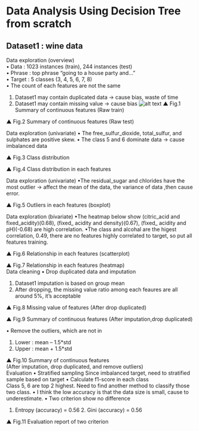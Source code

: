 # Data Analysis Using Decision Tree from scratch
## Dataset1 : wine data 
Data exploration (overview) <br />
  •	Data : 1023 instances (train), 244 instances (test) <br />
  •	Phrase : top phrase “going to a house party and…” <br />
  •	Target : 5 classes (3, 4, 5, 6, 7, 8) <br />
  •	The count of each features are not the same <br />
  1.	Dataset1 may contain duplicated data → cause bias, waste of time 
  2.	Dataset1 may contain missing value   → cause bias 
  ![alt text](https://github.com/Ray-red-byte/Data_Analysis_DecisionTree/assets/72739609/56d7f234-f618-4c21-a7fb-f8ac4a79576b)
  ▲ Fig.1 Summary of continuous features (Raw train) 
  
  ▲ Fig.2 Summary of continuous features (Raw test) 
 
 
 
 
 
 
 
Data exploration (univariate) 
•	The free_sulfur_dioxide, total_sulfur, and sulphates are positive skew. 
•	The class 5 and 6 dominate data → cause imbalanced data 
      
▲ Fig.3 Class distribution    
 
      
▲ Fig.4 Class distribution in each features  
 
 
 
 
Data exploration (univariate) 
•The residual_sugar and chlorides have the most outlier 
  → affect the mean of the data, the variance of data ,then cause error. 
  
  
▲ Fig.5 Outliers in each features (boxplot) 
 
Data exploration (bivariate) 
•The heatmap below show (citric_acid and fixed_acidity)(0.68), (fixed_ acidity                  	and density)(0.67), (fixed_ acidity and pH)(-0.68) are high correlation. 
•The class and alcohal are the higest correlation, 0.49, there are no features highly   	correlated to target, so put all features training. 
  
▲ Fig.6 Relationship in each features (scatterplot) 
 
  
▲ Fig.7 Relationship in each features (heatmap)  
Data cleaning 
• Drop duplicated data and imputation 
1.	Dataset1 imputation is based on group mean 
2.	After dropping, the missing value ratio among each feaures are all around 5%, it’s 
 	acceptable 
  
▲ Fig.8 Missing value of features (After drop duplicated) 
  
▲ Fig.9 Summary of continuous features (After imputation,drop duplicated) 
 
  • Remove the outliers, which are not in   
1.	Lower : mean – 1.5*std 
2.	Upper : mean + 1.5*std 
   
  
▲ Fig.10 Summary of continuous features  
(After imputation, drop duplicated, and remove outliers)  
Evaluation 
•	Stratified sampling 
 Since imbalanced target, need to stratified sample based on target 
•	Calculate f1-score in each class  
 Class 5, 6 are top 2 highest. Need to find another method to classify those two class. 
•	I think the low accuracy is that the data size is small, cause to underestimate. 
•	Two criterion show no difference   
   1. Entropy (accuracy) = 0.56     2. Gini (accuracy) = 0.56 
   
▲ Fig.11 Evaluation report of two criterion  

   

